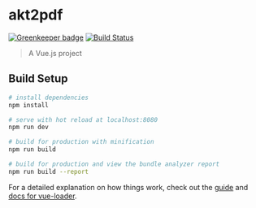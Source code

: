 # akt2pdf

[![Greenkeeper badge](https://badges.greenkeeper.io/zinge/akt-to-pdf.svg)](https://greenkeeper.io/)
[![Build Status](https://travis-ci.org/zinge/akt-to-pdf.svg?branch=master)](https://travis-ci.org/zinge/akt-to-pdf)

> A Vue.js project

## Build Setup

``` bash
# install dependencies
npm install

# serve with hot reload at localhost:8080
npm run dev

# build for production with minification
npm run build

# build for production and view the bundle analyzer report
npm run build --report
```

For a detailed explanation on how things work, check out the [guide](http://vuejs-templates.github.io/webpack/) and [docs for vue-loader](http://vuejs.github.io/vue-loader).
